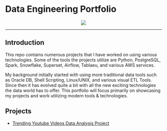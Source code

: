# Data Engineering Portfolio

<p align="center">
    <img src="https://github.com/claydoers/Portfolio/assets/109707159/a352dacb-c89c-4c48-ac92-b7ef5543c985"></center>
</p>

--------------------------------------------------------------
## Introduction

This repo contains numerous projects that I have worked on using various technologies. Some of the tools the projects utilize are Python, PostgreSQL, Spark, Snowflake, Superset, Airflow, Tablaeu, and various AWS services. 

My background initially started with using more traditional data tools such as Oracle DB, Shell Scripting, Linux/UNIX, and various visual ETL Tools. Since then it has evolved quite a bit with all the new exciting technologies the data world has to offer. This portfolio will focus primarily on showcasing my projects and work utilizing modern tools & technologies. 

## Projects
<ul>
    <li><a href="https://github.com/claydoers/de-youtube-analysis-project#readme" target="_blank">Trending Youtube Videos Data Analysis Project</a></li>
</ul>


